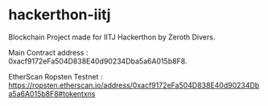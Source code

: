 # hackerthon-iitj
Blockchain Project made for IITJ Hackerthon by Zeroth Divers.

Main Contract address : 0xacf9172eFa504D838E40d90234Dba5a6A015b8F8.

EtherScan Ropsten Testnet : https://ropsten.etherscan.io/address/0xacf9172eFa504D838E40d90234Dba5a6A015b8F8#tokentxns
